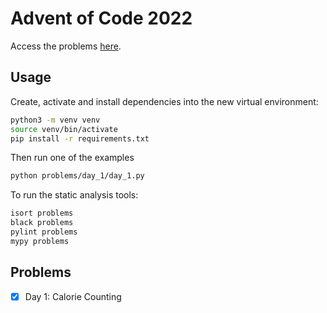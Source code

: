 # Advent of Code 2022

Access the problems [here](https://adventofcode.com/).

## Usage

Create, activate and install dependencies into the new virtual environment:

```bash
python3 -m venv venv
source venv/bin/activate
pip install -r requirements.txt
```

Then run one of the examples

```bash
python problems/day_1/day_1.py
```

To run the static analysis tools:

```bash
isort problems
black problems
pylint problems
mypy problems
```

## Problems

- [x] Day 1: Calorie Counting